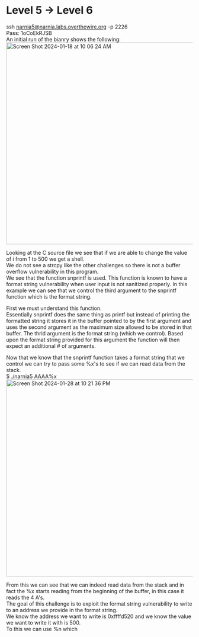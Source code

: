 # Level 5 -> Level 6
ssh narnia5@narnia.labs.overthewire.org -p 2226  
Pass: 1oCoEkRJSB  
An initial run of the bianry shows the following:  
<img width="545" alt="Screen Shot 2024-01-18 at 10 06 24 AM" src="https://github.com/tylerdionne/OverTheWire-Narnia-Write-ups/assets/143131384/a5f2065e-dd07-42ba-bc8e-f5e26433eb36">

Looking at the C source file we see that if we are able to change the value of i from 1 to 500 we get a shell.  
We do not see a strcpy like the other challenges so there is not a buffer overflow vulnerability in this program.  
We see that the function snprintf is used. This function is known to have a format string vulnerability when user input is not sanitized properly.
In this example we can see that we control the third argument to the snprintf function which is the format string.

First we must understand this function.   
Essentially snprintf does the same thing as printf but instead of printing the formatted string it stores it in the buffer pointed to by the first argument and uses the second argument as the maximum size allowed to be stored in that buffer.
The thrid argument is the format string (which we control). Based upon the format string provided for this argument the function will then expect an additional # of arguments.

Now that we know that the snprintf function takes a format string that we control we can try to pass some %x's to see if we can read data from the stack.   
$ ./narnia5 AAAA%x  
<img width="532" alt="Screen Shot 2024-01-28 at 10 21 36 PM" src="https://github.com/tylerdionne/OverTheWire-Narnia-Write-ups/assets/143131384/8f7965b5-6479-4fd5-8c04-1ee83df60df7">  

From this we can see that we can indeed read data from the stack and in fact the %x starts reading from the beginning of the buffer, in this case it reads the 4 A's.  
The goal of this challenge is to exploit the format string vulnerability to write to an address we provide in the format string.  
We know the address we want to write is 0xffffd520 and we know the value we want to write it with is 500.  
To this we can use %n which 
